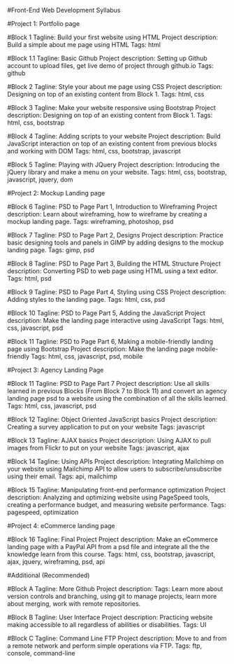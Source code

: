 #Front-End Web Development Syllabus

#Project 1: Portfolio page 

#Block 1
Tagline: Build your first website using HTML
Project description: Build a simple about me page using HTML
Tags: html 

#Block 1.1
Tagline: Basic Github 
Project description: Setting up Github account to upload files, get live demo of project through github.io 
Tags: github

#Block 2
Tagline: Style your about me page using CSS
Project description: Designing on top of an existing content from Block 1.
Tags: html, css

#Block 3
Tagline: Make your website responsive using Bootstrap
Project description: Designing on top of an existing content from Block 1.
Tags: html, css, bootstrap

#Block 4
Tagline: Adding scripts to your website 
Project description: Build JavaScript interaction on top of an existing content from previous blocks and working with DOM
Tags: html, css, bootstrap, javascript

#Block 5
Tagline: Playing with JQuery
Project description: Introducing the jQuery library and make a menu on your website.
Tags: html, css, bootstrap, javascript, jquery, dom

#Project 2: Mockup Landing page

#Block 6
Tagline: PSD to Page Part 1, Introduction to Wireframing
Project description: Learn about wireframing, how to wireframe by creating a mockup landing page. 
Tags: wireframing, photoshop, psd

#Block 7
Tagline: PSD to Page Part 2, Designs
Project description:  Practice basic designing tools and panels in GIMP by adding designs to the mockup landing page.
Tags: gimp, psd

#Block 8
Tagline: PSD to Page Part 3, Building the HTML Structure
Project description: Converting PSD to web page using HTML using a text editor.
Tags: html, psd 

#Block 9
Tagline: PSD to Page Part 4, Styling using CSS
Project description: Adding styles to the landing page.
Tags: html, css, psd

#Block 10
Tagline: PSD to Page Part 5, Adding the JavaScript
Project description: Make the landing page interactive using JavaScript
Tags: html, css, javascript, psd

#Block 11
Tagline: PSD to Page Part 6, Making a mobile-friendly landing page using Bootstrap 
Project description: Make the landing page mobile-friendly
Tags: html, css, javascript, psd, mobile

#Project 3: Agency Landing Page

#Block 11
Tagline: PSD to Page Part 7
Project description: Use all skills learned in previous Blocks (From Block 7 to Block 11) and convert an agency landing page psd to a website using the combination of all the skills learned.
Tags: html, css, javascript, psd

#Block 12
Tagline: Object Oriented JavaScript basics
Project description: Creating a survey application to put on your website
Tags: javascript 

#Block 13
Tagline: AJAX basics
Project description: Using AJAX to pull images from Flickr to put on your website
Tags: javascript, ajax

#Block 14
Tagline: Using APIs
Project description: Integrating Mailchimp on your website using Mailchimp API to allow users to subscribe/unsubscribe using their email.
Tags: api, mailchimp

#Block 15
Tagline: Manipulating front-end performance optimization
Project description: Analyzing and optimizing website using PageSpeed tools, creating a performance budget, and measuring website performance.
Tags: pagespeed, optimization

#Project 4: eCommerce landing page 

#Block 16
Tagline: Final Project
Project description: Make an eCommerce landing page with a PayPal API from a psd file and integrate all the the knowledge learn from this course.
Tags: html, css, bootstrap, javascript, ajax, jquery, wireframing, psd, api

#Additional (Recommended)

#Block A 
Tagline: More Github
Project description: 
Tags: Learn more about version controls and branching, using git to manage projects, learn more about merging, work with remote repositories.

#Block B
Tagline: User Interface
Project description: Practicing website making accessible to all regardless of abilities or disabilities.
Tags: UI

#Block C
Tagline: Command Line FTP
Project description: Move to and from a remote network and perform simple operations via FTP.
Tags: ftp, console, command-line




